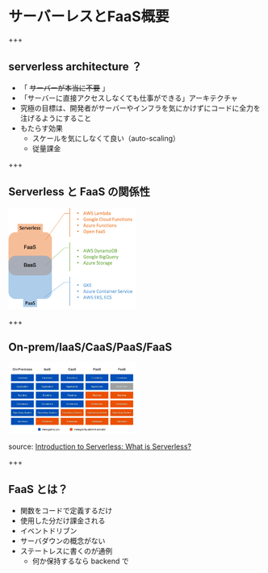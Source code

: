 # サーバーレスとFaaS概要

+++

## serverless architecture ？
- 「 ~~サーバーが本当に不要~~ 」
- 「サーバーに直接アクセスしなくても仕事ができる」アーキテクチャ
- 究極の目標は、開発者がサーバーやインフラを気にかけずにコードに全力を注げるようにすること
- もたらす効果
    - スケールを気にしなくて良い（auto-scaling）
    - 従量課金

+++

## Serverless と FaaS の関係性

<img src="presentation/assets/img/serverless_and_faas.png" width="50%">

+++

## On-prem/IaaS/CaaS/PaaS/FaaS

<img src="presentation/assets/img/faas_comparison.png" width="50%">

source: [Introduction to Serverless: What is Serverless?](https://www.youtube.com/watch?v=4caavWtJLfc&feature=share)

+++

## FaaS とは？
- 関数をコードで定義するだけ
- 使用した分だけ課金される
- イベントドリブン
- サーバダウンの概念がない
- ステートレスに書くのが通例
   - 何か保持するなら backend で
